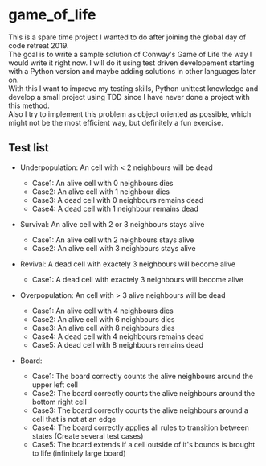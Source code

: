 # game_of_life

This is a spare time project I wanted to do after joining the global day of code retreat 2019.
<br>
The goal is to write a sample solution of Conway's Game of Life the way I would write it right now. I will do it using test driven developement starting with a Python version and maybe adding solutions in other languages later on.
<br>
With this I want to improve my testing skills, Python unittest knowledge and develop a small project using TDD since I have never done a project with this method.
<br>
Also I try to implement this problem as object oriented as possible, which might not be the most efficient way, but definitely a fun exercise.


## Test list
- Underpopulation: An cell with < 2 neighbours will be dead
  - Case1: An alive cell with 0 neighbours dies
  - Case2: An alive cell with 1 neighbour dies
  - Case3: A dead cell with 0 neighbours remains dead
  - Case4: A dead cell with 1 neighbour remains dead
- Survival: An alive cell with 2 or 3 neighbours stays alive
  - Case1: An alive cell with 2 neighbours stays alive
  - Case2: An alive cell with 3 neighbours stays alive
- Revival: A dead cell with exactely 3 neighbours will become alive
  - Case1: A dead cell with exactely 3 neighbours will become alive
- Overpopulation: An cell with > 3 alive neighbours will be dead
  - Case1: An alive cell with 4 neighbours dies
  - Case2: An alive cell with 6 neighbours dies
  - Case3: An alive cell with 8 neighbours dies
  - Case4: A dead cell with 4 neighbours remains dead
  - Case5: A dead cell with 8 neighbours remains dead
  
- Board: 
  - Case1: The board correctly counts the alive neighbours around the upper left cell
  - Case2: The board correctly counts the alive neighbours around the bottom right cell
  - Case3: The board correctly counts the alive neighbours around a cell that is not at an edge
  - Case4: The board correctly applies all rules to transition between states (Create several test cases)
  - Case5: The board extends if a cell outside of it's bounds is brought to life (infinitely large board)
